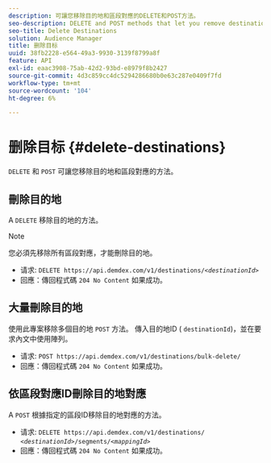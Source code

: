 ```yaml
---
description: 可讓您移除目的地和區段對應的DELETE和POST方法。
seo-description: DELETE and POST methods that let you remove destinations and segment mappings.
seo-title: Delete Destinations
solution: Audience Manager
title: 删除目标
uuid: 38fb2228-e564-49a3-9930-3139f8799a8f
feature: API
exl-id: eaac3908-75ab-42d2-93bd-e8979f8b2427
source-git-commit: 4d3c859cc4dc5294286680b0e63c287e0409f7fd
workflow-type: tm+mt
source-wordcount: '104'
ht-degree: 6%

---
```


# 删除目标 {#delete-destinations}

`DELETE` 和 `POST` 可讓您移除目的地和區段對應的方法。

<!-- r_delete_destinations_all.xml -->

## 刪除目的地

A `DELETE` 移除目的地的方法。

>[!NOTE]
>
>您必須先移除所有區段對應，才能刪除目的地。

* 请求: `DELETE https://api.demdex.com/v1/destinations/`*`<destinationId>`*
* 回應：傳回程式碼 `204 No Content` 如果成功。

## 大量刪除目的地

使用此專案移除多個目的地 `POST` 方法。 傳入目的地ID ( `destinationId`)，並在要求內文中使用陣列。

* 请求: `POST https://api.demdex.com/v1/destinations/bulk-delete/`
* 回應：傳回程式碼 `204 No Content` 如果成功。

## 依區段對應ID刪除目的地對應

A `POST` 根據指定的區段ID移除目的地對應的方法。

* 请求: `DELETE https://api.demdex.com/v1/destinations/` *`<destinationId>`*`/segments/`*`<mappingId>`*
* 回應：傳回程式碼 `204 No Content` 如果成功。
